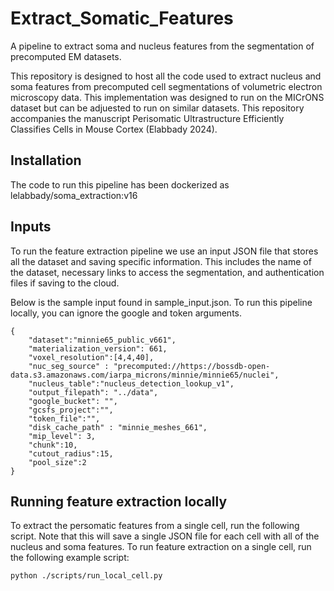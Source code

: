 # Extract_Somatic_Features
A pipeline to extract soma and nucleus features from the segmentation of precomputed EM datasets. 

This repository is designed to host all the code used to extract nucleus and soma features from precomputed cell segmentations of volumetric electron microscopy data. This implementation was designed to run on the MICrONS dataset but can be adjuested to run on similar datasets. This repository accompanies the manuscript Perisomatic Ultrastructure Efficiently Classifies Cells in Mouse Cortex (Elabbady 2024).

## Installation
The code to run this pipeline has been dockerized as lelabbady/soma_extraction:v16

## Inputs

To run the feature extraction pipeline we use an input JSON file that stores all the dataset and saving specific information. This includes the name of the dataset, necessary links to access the segmentation, and authentication files if saving to the cloud.

Below is the sample input found in sample_input.json. To run this pipeline locally, you can ignore the google and token arguments.

```
{
    "dataset":"minnie65_public_v661",
    "materialization_version": 661,
    "voxel_resolution":[4,4,40],
    "nuc_seg_source" : "precomputed://https://bossdb-open-data.s3.amazonaws.com/iarpa_microns/minnie/minnie65/nuclei",
    "nucleus_table":"nucleus_detection_lookup_v1",
    "output_filepath": "../data",
    "google_bucket": "",
    "gcsfs_project":"",
    "token_file":"",
    "disk_cache_path" : "minnie_meshes_661",
    "mip_level": 3,
    "chunk":10,
    "cutout_radius":15,
    "pool_size":2
}
```

## Running feature extraction locally

To extract the persomatic features from a single cell, run the following script. Note that this will save a single JSON file for each cell with all of the nucleus and soma features. To run feature extraction on a single cell, run the following example script:

```
python ./scripts/run_local_cell.py
```
